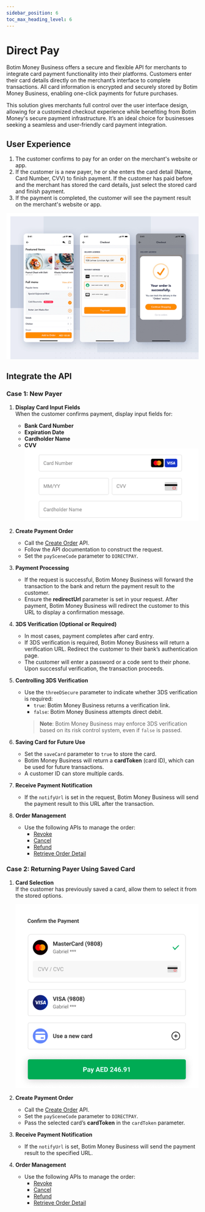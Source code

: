 ```yaml
---
sidebar_position: 6
toc_max_heading_level: 6
---
```


# Direct Pay

Botim Money Business offers a secure and flexible API for merchants to integrate card payment functionality into their platforms. Customers enter their card details directly on the merchant’s interface to complete transactions. All card information is encrypted and securely stored by Botim Money Business, enabling one-click payments for future purchases.

This solution gives merchants full control over the user interface design, allowing for a customized checkout experience while benefiting from Botim Money's secure payment infrastructure. It’s an ideal choice for businesses seeking a seamless and user-friendly card payment integration.

## User Experience

1. The customer confirms to pay for an order on the merchant's website or app.
2. If the customer is a new payer, he or she enters the card detail (Name, Card Number, CVV) to finish payment. If the customer has paid before and the merchant has stored the card details, just select the stored card and finish payment.
3. If the payment is completed, the customer will see the payment result on the merchant's website or app.

![ue-direct](../pic/ue-directpay.png)

## Integrate the API
### Case 1: New Payer

1. **Display Card Input Fields**  
   When the customer confirms payment, display input fields for:  
   - **Bank Card Number**  
   - **Expiration Date**  
   - **Cardholder Name**  
   - **CVV**  
   ![card](../pic/cardinfo.png)

2. **Create Payment Order**  
   - Call the [Create Order](/docs/createorder) API.  
   - Follow the API documentation to construct the request.  
   - Set the `paySceneCode` parameter to `DIRECTPAY`.

3. **Payment Processing**  
   - If the request is successful, Botim Money Business will forward the transaction to the bank and return the payment result to the customer.  
   - Ensure the **redirectUrl** parameter is set in your request. After payment, Botim Money Business will redirect the customer to this URL to display a confirmation message.

4. **3DS Verification (Optional or Required)**  
   - In most cases, payment completes after card entry.  
   - If 3DS verification is required, Botim Money Business will return a verification URL. Redirect the customer to their bank’s authentication page.  
   - The customer will enter a password or a code sent to their phone. Upon successful verification, the transaction proceeds.

5. **Controlling 3DS Verification**  
   - Use the `threeDSecure` parameter to indicate whether 3DS verification is required:  
     - `true`: Botim Money Business returns a verification link.  
     - `false`: Botim Money Business attempts direct debit.  
     > **Note**: Botim Money Business may enforce 3DS verification based on its risk control system, even if `false` is passed.

6. **Saving Card for Future Use**  
   - Set the `saveCard` parameter to `true` to store the card.  
   - Botim Money Business will return a **cardToken** (card ID), which can be used for future transactions.  
   - A customer ID can store multiple cards.

7. **Receive Payment Notification**  
   - If the `notifyUrl` is set in the request, Botim Money Business will send the payment result to this URL after the transaction.

8. **Order Management**  
   - Use the following APIs to manage the order:  
     - [Revoke](/docs/revoke)
     - [Cancel](/docs/cancel)
     - [Refund](/docs/refund)   
     - [Retrieve Order Detail](/docs/retrieveorderdetail)

### Case 2: Returning Payer Using Saved Card

1. **Card Selection**  
   If the customer has previously saved a card, allow them to select it from the stored options.  

   ![savedcard](../pic/savedcard.png)

3. **Create Payment Order**  
   - Call the [Create Order](/docs/createorder) API.  
   - Set the `paySceneCode` parameter to `DIRECTPAY`.  
   - Pass the selected card’s **cardToken** in the `cardToken` parameter.

4. **Receive Payment Notification**  
   - If the `notifyUrl` is set, Botim Money Business will send the payment result to the specified URL.

5. **Order Management**  
   - Use the following APIs to manage the order:  
     - [Revoke](/docs/revoke)
     - [Cancel](/docs/cancel)
     - [Refund](/docs/refund)   
     - [Retrieve Order Detail](/docs/retrieveorderdetail)
